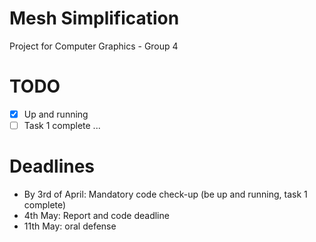 # Mesh Simplification
Project for Computer Graphics - Group 4


# TODO 
- [x] Up and running
- [ ] Task 1 complete
...

# Deadlines
- By 3rd of April: Mandatory code check-up (be up and running, task 1 complete)
- 4th May: Report and code deadline
- 11th May: oral defense
